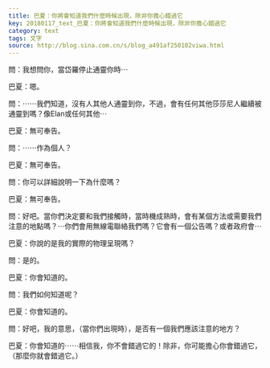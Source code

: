 ```yaml
---
title: 巴夏：你將會知道我們什麼時候出現，除非你擔心錯過它
key: 20180117_text_巴夏：你將會知道我們什麼時候出現，除非你擔心錯過它
category: text
tags: 文字
source: http://blog.sina.com.cn/s/blog_a491af250102viwa.html
---
```


問：我想問你，當岱羅停止通靈你時⋯

巴夏：嗯。

問：⋯⋯我們知道，沒有人其他人通靈到你，不過，會有任何其他莎莎尼人繼續被通靈到嗎？像Elan或任何其他⋯

巴夏：無可奉告。

問：⋯⋯作為個人？

巴夏：無可奉告。

問：你可以詳細說明一下為什麼嗎？

巴夏：無可奉告。

問：好吧。當你們決定要和我們接觸時，當時機成熟時，會有某個方法或需要我們注意的地點嗎？⋯你們會用無線電聯絡我們嗎？它會有一個公告嗎？或者政府會⋯

巴夏：你說的是我的實際的物理呈現嗎？

問：是的。

巴夏：你會知道的。

問：我們如何知道呢？

巴夏：你會知道的。

問：好吧，我的意思，（當你們出現時），是否有一個我們應該注意的地方？

巴夏：你會知道的⋯⋯相信我，你不會錯過它的！除非，你可能擔心你會錯過它，（那麼你就會錯過它。）
